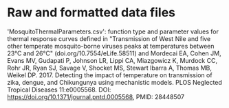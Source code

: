 # Raw and formatted data files

'MosquitoThermalParameters.csv': function type and parameter values for thermal response curves defined in "Transmission of West Nile and five other temperate mosquito-borne viruses peaks at temperatures between 23°C and 26°C" (doi.org/10.7554/eLife.58511) and Mordecai EA, Cohen JM, Evans MV, Gudapati P, Johnson LR, Lippi CA, Miazgowicz K, Murdock CC, Rohr JR, Ryan SJ, Savage V, Shocket MS, Stewart Ibarra A, Thomas MB, Weikel DP. 2017. Detecting the impact of temperature on transmission of zika, dengue, and Chikungunya using mechanistic models. PLOS Neglected Tropical Diseases 11:e0005568. DOI: https://doi.org/10.1371/journal.pntd.0005568, PMID: 28448507
